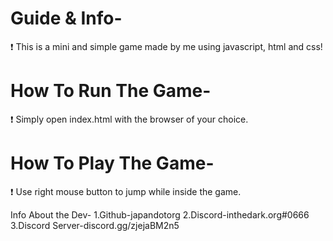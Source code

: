 # Guide & Info-
 ❗ This is a mini and simple game made by me using javascript, html and css!
 
# How To Run The Game-
 ❗ Simply open index.html with the browser of your choice.

# How To Play The Game-
 ❗ Use right mouse button to jump while inside the game.




 Info About the Dev-
 1.Github-japandotorg
 2.Discord-inthedark.org#0666
 3.Discord Server-discord.gg/zjejaBM2n5
